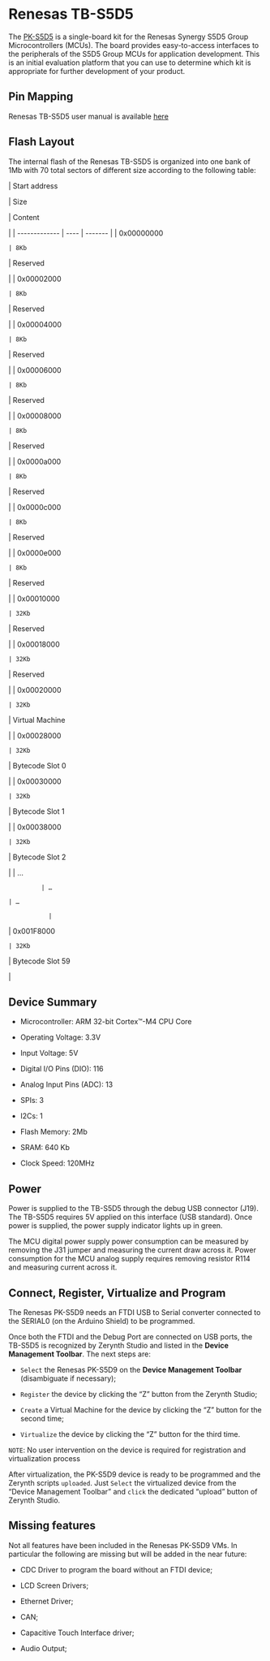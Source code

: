 # Renesas TB-S5D5

The [PK-S5D5](https://www.renesas.com/br/en/products/synergy/hardware/kits/tb-s5d5.html) is a single-board kit for the Renesas Synergy S5D5 Group Microcontrollers (MCUs).
The board provides easy-to-access interfaces to the peripherals of the S5D5 Group MCUs for application development.
This is an initial evaluation platform that you can use to determine which kit is appropriate for further development of your product.

## Pin Mapping

Renesas TB-S5D5 user manual is available [here](https://www.renesas.com/br/en/doc/products/renesas-synergy/doc/r12um0015eu0102-synergy-tb-s5d5.pdf)

## Flash Layout

The internal flash of the Renesas TB-S5D5 is organized into one bank of 1Mb with 70 total sectors of different size according to the following table:

| Start address

 | Size

 | Content

 |
| ------------- | ---- | ------- |
| 0x00000000

    | 8Kb

  | Reserved

 |
| 0x00002000

    | 8Kb

  | Reserved

 |
| 0x00004000

    | 8Kb

  | Reserved

 |
| 0x00006000

    | 8Kb

  | Reserved

 |
| 0x00008000

    | 8Kb

  | Reserved

 |
| 0x0000a000

    | 8Kb

  | Reserved

 |
| 0x0000c000

    | 8Kb

  | Reserved

 |
| 0x0000e000

    | 8Kb

  | Reserved

 |
| 0x00010000

    | 32Kb

 | Reserved

 |
| 0x00018000

    | 32Kb

 | Reserved

 |
| 0x00020000

    | 32Kb

 | Virtual Machine

 |
| 0x00028000

    | 32Kb

 | Bytecode Slot 0

 |
| 0x00030000

    | 32Kb

 | Bytecode Slot 1

 |
| 0x00038000

    | 32Kb

 | Bytecode Slot 2

 |
| …

             | …

    | …

               |
| 0x001F8000

    | 32Kb

 | Bytecode Slot 59

 |
## Device Summary


* Microcontroller: ARM 32-bit Cortex™-M4 CPU Core


* Operating Voltage: 3.3V


* Input Voltage: 5V


* Digital I/O Pins (DIO): 116


* Analog Input Pins (ADC): 13


* SPIs: 3


* I2Cs: 1


* Flash Memory: 2Mb


* SRAM: 640 Kb


* Clock Speed: 120MHz

## Power

Power is supplied to the TB-S5D5 through the debug USB connector (J19). The TB-S5D5 requires 5V applied on this interface (USB standard). Once power is supplied, the power supply indicator lights up in green.

The MCU digital power supply power consumption can be measured by removing the J31 jumper and measuring the current draw across it.
Power consumption for the MCU analog supply requires removing resistor R114 and measuring current across it.

## Connect, Register, Virtualize and Program

The Renesas PK-S5D9 needs an FTDI USB to Serial converter connected to the SERIAL0 (on the Arduino Shield) to be programmed.

Once both the FTDI and the Debug Port are connected on USB ports, the TB-S5D5 is recognized by Zerynth Studio and listed in the **Device Management Toolbar**. The next steps are:


* ```Select``` the Renesas PK-S5D9 on the **Device Management Toolbar** (disambiguate if necessary);


* ```Register``` the device by clicking the “Z” button from the Zerynth Studio;


* ```Create``` a Virtual Machine for the device by clicking the “Z” button for the second time;


* ```Virtualize``` the device by clicking the “Z” button for the third time.

```NOTE```: No user intervention on the device is required for registration and virtualization process

After virtualization, the PK-S5D9 device is ready to be programmed and the  Zerynth scripts ```uploaded```. Just ```Select``` the virtualized device from the “Device Management Toolbar” and ```click``` the dedicated “upload” button of Zerynth Studio.

## Missing features

Not all features have been included in the Renesas PK-S5D9 VMs. In particular the following are missing but will be added in the near future:


* CDC Driver to program the board without an FTDI device;


* LCD Screen Drivers;


* Ethernet Driver;


* CAN;


* Capacitive Touch Interface driver;


* Audio Output;
